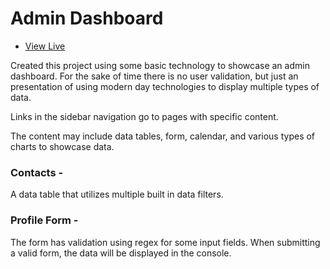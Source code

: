 # Admin Dashboard

- [View Live](https://dashboard-sandy-gamma-59.vercel.app/)

Created this project using some basic technology to showcase an admin dashboard. For the sake of time there is no user validation, but just an presentation of using modern day technologies to display multiple types of data.

Links in the sidebar navigation go to pages with specific content.

The content may include data tables, form, calendar, and various types of charts to showcase data.

### Contacts -

A data table that utilizes multiple built in data filters.

### Profile Form -

The form has validation using regex for some input fields. When submitting a valid form, the data will be displayed in the console.
